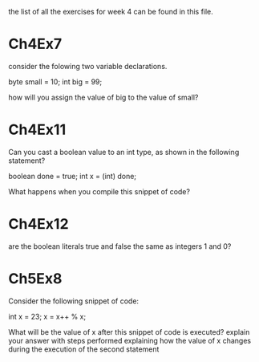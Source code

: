 the list of all the exercises for week 4 can be found in this file.

# Ch4Ex7 
consider the folowing two variable declarations.

byte small = 10;
int big = 99;

how will you assign the value of big to the value of small?

# Ch4Ex11 
Can you cast a boolean value to an int type, as shown in the following
statement?

boolean done = true;
int x = (int) done;

What happens when you compile this snippet of code?

# Ch4Ex12
are the boolean literals true and false the same as integers 1 and 0?

# Ch5Ex8
Consider the following snippet of code:

int x = 23;
x = x++ % x;

What will be the value of x after this snippet of code is executed? explain your
answer with steps performed explaining how the value of x changes during the
execution of the second statement
